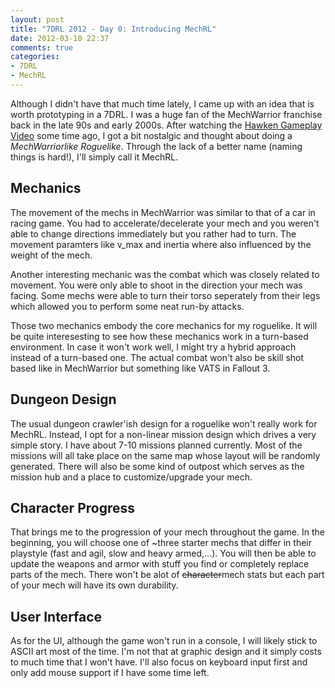 ```yaml
---
layout: post
title: "7DRL 2012 - Day 0: Introducing MechRL"
date: 2012-03-10 22:37
comments: true
categories: 
- 7DRL
- MechRL
---
```

Although I didn't have that much time lately, I came up with an idea that is worth prototyping in a 7DRL. I was a huge fan of the MechWarrior franchise back in the late 90s and early 2000s. After watching the [Hawken Gameplay Video](http://www.youtube.com/watch?v=udEAEARD-Fo) some time ago, I got a bit nostalgic and thought about doing a *MechWarriorlike Roguelike*. Through the lack of a better name (naming things is hard!), I'll simply call it MechRL.

<!--more-->

## Mechanics
The movement of the mechs in MechWarrior was similar to that of a car in racing game. You had to accelerate/decelerate your mech and you weren't able to change directions immediately but you rather had to turn. The movement paramters like v_max and inertia where also influenced by the weight of the mech.

Another interesting mechanic was the combat which was closely related to movement. You were only able to shoot in the direction your mech was facing. Some mechs were able to turn their torso seperately from their legs which allowed you to perform some neat run-by attacks.

Those two mechanics embody the core mechanics for my roguelike. It will be quite interesesting to
see how these mechanics work in a turn-based environment. In case it won't work well, I might try a
hybrid approach instead of a turn-based one. The actual combat won't also be skill shot based like in
MechWarrior but something like VATS in Fallout 3.

## Dungeon Design
The usual dungeon crawler'ish design for a roguelike won't really work for MechRL. Instead, I opt
for a non-linear mission design which drives a very simple story. I have about 7-10 missions planned
  currently. Most of the missions will all take place on the same map whose layout will be randomly
  generated. There will also be some kind of outpost which serves as the mission hub and a place to customize/upgrade your mech.

## Character Progress
That brings me to the progression of your mech throughout the game. In the beginning, you will choose one of
~three starter mechs that differ in their playstyle (fast and agil, slow and heavy
armed,...). You will then be able to update the weapons and armor with stuff you find or completely
replace parts of the mech. There won't be alot of <strike>character</strike>mech stats but each part
of your mech will have its own durability.

## User Interface
As for the UI, although the game won't run in a console, I will likely stick to ASCII art most of
the time. I'm not that at graphic design and it simply costs to much time that I won't have. I'll
also focus on keyboard input first and only add mouse support if I have some time left.
